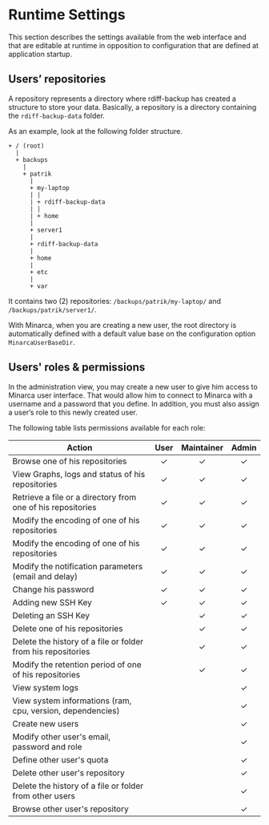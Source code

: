 # Runtime Settings

This section describes the settings available from the web interface
and that are editable at runtime in opposition to configuration that
are defined at application startup.

## Users’ repositories

A repository represents a directory where rdiff-backup has created a
structure to store your data. Basically, a repository is a directory
containing the `rdiff-backup-data` folder.

As an example, look at the following folder structure.

    + / (root)
      |
      + backups
        |
        + patrik
          |
          + my-laptop
          | |
          | + rdiff-backup-data
          | |
          | + home
          |
          + server1
          |
          + rdiff-backup-data
          |
          + home
          |
          + etc
          |
          + var

It contains two (2) repositories: `/backups/patrik/my-laptop/` and `/backups/patrik/server1/`.

With Minarca, when you are creating a new user, the root directory is automatically defined
with a default value base on the configuration option `MinarcaUserBaseDir`.

## Users' roles & permissions

In the administration view, you may create a new user to give him access to Minarca
user interface. That would allow him to connect to Minarca with a username and a
password that you define. In addition, you must also assign a user’s role to this
newly created user.

The following table lists permissions available for each role:

| Action | User | Maintainer | Admin
| ------ |:----:|:---:|:---:|
| Browse one of his repositories                               | ✓ | ✓ | ✓ |
| View Graphs, logs and status of his repositories             | ✓ | ✓ | ✓ |
| Retrieve a file or a directory from one of his repositories  | ✓ | ✓ | ✓ |
| Modify the encoding of one of his repositories               | ✓ | ✓ | ✓ |
| Modify the encoding of one of his repositories               | ✓ | ✓ | ✓ |
| Modify the notification parameters (email and delay)         | ✓ | ✓ | ✓ |
| Change his password                                          | ✓ | ✓ | ✓ |
| Adding new SSH Key                                           | ✓ | ✓ | ✓ |
| Deleting an SSH Key                                          |   | ✓ | ✓ |
| Delete one of his repositories                               |   | ✓ | ✓ |
| Delete the history of a file or folder from his repositories |   | ✓ | ✓ |
| Modify the retention period of one of his repositories       |   | ✓ | ✓ |
| View system logs                                             |   |   | ✓ |
| View system informations (ram, cpu, version, dependencies)   |   |   | ✓ |
| Create new users                                             |   |   | ✓ |
| Modify other user's email, password and role                 |   |   | ✓ |
| Define other user's quota                                    |   |   | ✓ |
| Delete other user's repository                               |   |   | ✓ |
| Delete the history of a file or folder from other users      |   |   | ✓ |
| Browse other user's repository                               |   |   | ✓ |
